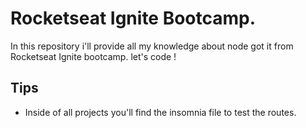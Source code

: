 # Rocketseat Ignite Bootcamp.

In this repository i'll provide all my knowledge about node got it from Rocketseat Ignite bootcamp. let's code !

## Tips

- Inside of all projects you'll find the insomnia file to test the routes.